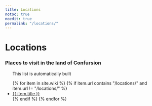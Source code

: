 ```yaml
---
title: Locations
notoc: true
noedit: true
permalink: "/locations/"
---
```


# Locations

### Places to visit in the land of Confursion

<ul class="wiki-page-list">
<p>This list is automatically built</p>
{% for item in site.wiki %}
  {% if item.url contains "/locations/" and item.url != "/locations/" %}
  <li><a href="{{ item.url }}">{{ item.title }}</a></li>
  {% endif %}
{% endfor %}
</ul>